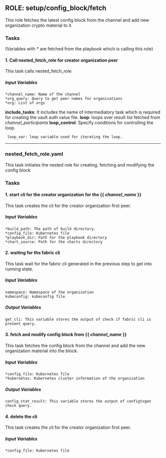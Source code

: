 [//]: # (##############################################################################################)
[//]: # (Copyright Accenture. All Rights Reserved.)
[//]: # (SPDX-License-Identifier: Apache-2.0)
[//]: # (##############################################################################################)

## ROLE: setup/config_block/fetch
 This role fetches the latest config block from the channel and add new organization crypto material to it.

### Tasks
(Variables with * are fetched from the playbook which is calling this role)
#### 1. Call nested_fetch_role for creator organization peer
This task calls nested_fetch_role
##### Input Variables
    *channel_name: Name of the channel
    *org_query: Query to get peer names for organisations
    *org: List of orgs
**include_tasks**: It includes the name of intermediatory task which is required for creating the vault auth value file.
**loop**: loops over result list fetched from *channel_participants*
**loop_control**: Specify conditions for controlling the loop.
    
     loop_var: loop variable used for iterating the loop.

------------
### nested_fetch_role.yaml
This task initiates the nested role for creating, fetching and modifying the config block

### Tasks
#### 1. start cli for the creator organization for the {{ *channel_name* }}
This task creates the cli for the creator organization first peer.
##### Input Variables

    *build_path: The path of build directory.
    *config_file: Kubernetes file
    *playbook_dir: Path for the playbook directory
    *chart_source: Path for the charts directory 

  
#### 2. waiting for the fabric cli
This task wait for the fabric cli generated in the previous step to get into running state.
##### Input Variables

    namespace: Namespace of the organization
    kubeconfig: kubeconfig file
##### Output Variables
    get_cli: This variable stores the output of check if fabric cli is present query.

#### 3. fetch and modify config block from {{ *channel_name* }}
This task fetches the config block from the channel and add the new organization material into the block.
##### Input Variables

    *config_file: Kubernetes file
    *kubernetes: Kubernetes cluster information of the organization
##### Output Variables
    config_stat_result: This variable stores the output of configtxgen check query.

#### 4. delete the cli
This task creates the cli for the creator organization first peer.
##### Input Variables

    *config_file: Kubernetes file